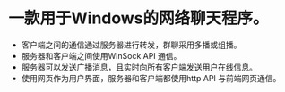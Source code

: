 # 一款用于Windows的网络聊天程序。
* 客户端之间的通信通过服务器进行转发，群聊采用多播或组播。
* 服务器和客户端之间使用WinSock API 通信。
* 服务器可以发送广播消息，且实时向所有客户端发送用户在线信息。
* 使用网页作为用户界面，服务器和客户端都使用http API 与前端网页通信。